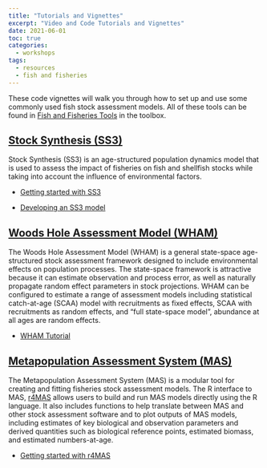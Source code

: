 ```yaml
---
title: "Tutorials and Vignettes"
excerpt: "Video and Code Tutorials and Vignettes"
date: 2021-06-01
toc: true
categories:
  - workshops
tags:
  - resources
  - fish and fisheries
---
```

These code vignettes will walk you through how to set up and use some commonly used fish stock assessment models. All of these tools can be found in [Fish and Fisheries Tools](https://nmfs-fish-tools.github.io/) in the toolbox.

## [Stock Synthesis (SS3)](https://vlab.ncep.noaa.gov/web/stock-synthesis)
Stock Synthesis (SS3) is an age-structured population dynamics model that is used to assess the impact of fisheries on fish and shellfish stocks while taking into account the influence of environmental factors.

- [Getting started with SS3](https://nmfs-stock-synthesis.github.io/doc/Getting_Started_SS.html)

- [Developing an SS3 model](https://nmfs-stock-synthesis.github.io/doc/ss_model_tips.html)

## [Woods Hole Assessment Model (WHAM)](https://timjmiller.github.io/wham/)
The Woods Hole Assessment Model (WHAM) is a general state-space age-structured stock assessment framework designed to include environmental effects on population processes. The state-space framework is attractive because it can estimate observation and process error, as well as naturally propagate random effect parameters in stock projections. WHAM can be configured to estimate a range of assessment models including statistical catch-at-age (SCAA) model with recruitments as fixed effects, SCAA with recruitments as random effects, and “full state-space model”, abundance at all ages are random effects.

- [WHAM Tutorial](https://timjmiller.github.io/wham/articles/index.html)

## [Metapopulation Assessment System (MAS)](https://nmfs-fish-tools.github.io/MAS/)
The Metapopulation Assessment System (MAS) is a modular tool for creating and fitting fisheries stock assessment models. The R interface to MAS, [r4MAS](https://nmfs-fish-tools.github.io/r4MAS/index.html) allows users to build and run MAS models directly using the R language. It also includes functions to help translate between MAS and other stock assessment software and to plot outputs of MAS models, including estimates of key biological and observation parameters and derived quantities such as biological reference points, estimated biomass, and estimated numbers-at-age.

- [Getting started with r4MAS](https://nmfs-fish-tools.github.io/r4MAS/articles/001_Introduction.html)
